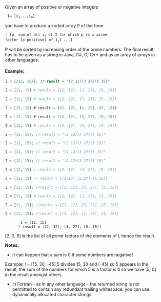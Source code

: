 Given an array of positive or negative integers 

<code> I= [i<sub>1</sub>,..,i<sub>n</sub>]</code>

you have to produce a sorted array P of the form 

<code>[ [p, sum of all i<sub>j</sub> of I for which p is a prime factor (p positive) of i<sub>j</sub>] ...]</code>

P will be sorted by increasing order of the prime numbers.
The final result has to be given as a string in Java, C#, C, C++ and as an array of arrays in other languages.

#### Example:

```fortran
I = (/12, 15/); // result = "(2 12)(3 27)(5 15)"
```
```python
I = [12, 15] # result = [[2, 12], [3, 27], [5, 15]]
```
```elixir
I = [12, 15] # result = [{2, 12}, {3, 27}, {5, 15}]
```
```rust
I = [12, 15] # result = [(2, 12), (3, 27), (5, 15)]
```
```swift
I = [12, 15] # result = [(2, 12), (3, 27), (5, 15)]
```
```ruby
I = [12, 15] # result = [[2, 12], [3, 27], [5, 15]]
```
```java
I = {12, 15}; // result = "(2 12)(3 27)(5 15)"
```
```cpp
I = {12, 15}; // result = "(2 12)(3 27)(5 15)"
```
```c
I = {12, 15}; // result = "(2 12)(3 27)(5 15)"
```
```csharp
I = {12, 15}; // result = "(2 12)(3 27)(5 15)"
```
```clojure
I = [12, 15] ; result = [[2, 12], [3, 27], [5, 15]]
```
```haskell
I = [12, 15] -- result = [(2,12),(3,27),(5,15)]
```
```javascript
I = [12, 15]; //result = [[2, 12], [3, 27], [5, 15]]
```
```coffeescript
I = [12, 15] # result = [[2, 12], [3, 27], [5, 15]]
```
```typescript
I = [12, 15]; //result = [[2, 12], [3, 27], [5, 15]]
```
```php
I = [12, 15]; //result = [[2, 12], [3, 27], [5, 15]]
```
```cobol
       I = [12, 15]
      * result = [[2, 12], [3, 27], [5, 15]]
```
[2, 3, 5] is the list of all prime factors of the elements of I, hence the result.

**Notes:**
- It can happen that a sum is 0 if some numbers are negative!

Example: I = [15, 30, -45]
5 divides 15, 30 and (-45) so 5 appears in the result, the sum of the numbers for which 5 is a factor is 0 so we have [5, 0] in the result amongst others. 

- In Fortran - as in any other language - the returned string is not permitted to contain any redundant trailing whitespace: you can use dynamically allocated character strings.


